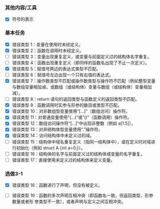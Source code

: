 ### 其他内容/工具
- [x] 符号的表示
### 基本任务
- [x] 错误类型 1：变量在使用时未经定义。
- [x] 错误类型 2：函数在调用时未经定义。
- [ ] 错误类型 3：变量出现重复定义，或变量与前面定义过的结构体名字重复。
- [ ] 错误类型 4：函数出现重复定义（即同样的函数名出现了不止一次定义）。
- [x] 错误类型 5：赋值号两边的表达式类型不匹配。
- [ ] 错误类型 6：赋值号左边出现一个只有右值的表达式。
- [x] 错误类型 7：操作数类型不匹配或操作数类型与操作符不匹配（例如整型变量与数组变量相加减，或数组（或结构体）变量与数组（或结构体）变量相加减）。
- [ ] 错误类型 8：return 语句的返回类型与函数定义的返回类型不匹配。
- [x] 错误类型 9：函数调用时实参与形参的数目或类型不匹配。
- [x] 错误类型 10：对非数组型变量使用“[…]”（数组访问）操作符。
- [x] 错误类型 11：对普通变量使用“(…)”或“()”（函数调用）操作符。
- [x] 错误类型 12：数组访问操作符“[…]”中出现非整数（例如 a[1.5]）。
- [x] 错误类型 13：对非结构体型变量使用“.”操作符。
- [x] 错误类型 14：访问结构体中未定义过的域。
- [ ] 错误类型 15：结构体中域名重复定义（指同一结构体中），或在定义时对域进行初始化（例如 struct A {int a=0;}）。
- [ ] 错误类型 16：结构体的名字与前面定义过的结构体或变量的名字重复。
- [ ] 错误类型 17：直接使用未定义过的结构体来定义变量。
### 选做3-1
- [x] 错误类型 18：函数进行了声明，但没有被定义。
- [ ] 错误类型 19：函数的多次声明互相冲突（即函数名一致，但返回类型、形参数量或者形 参类型不一致），或者声明与定义之间互相冲突。

